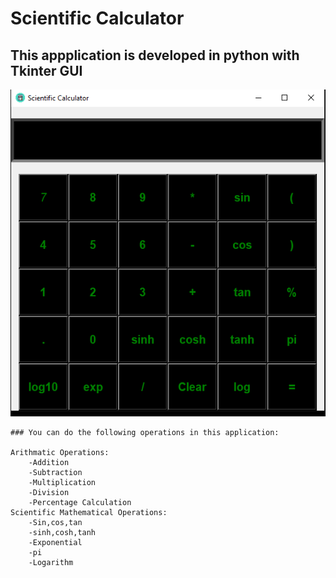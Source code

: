 # Scientific Calculator

## This appplication is developed in python with Tkinter GUI

![Image Screenshot](/Screenshot.png)

```
### You can do the following operations in this application:

Arithmatic Operations:
    -Addition
    -Subtraction
    -Multiplication
    -Division
    -Percentage Calculation
Scientific Mathematical Operations:
    -Sin,cos,tan
    -sinh,cosh,tanh
    -Exponential
    -pi
    -Logarithm
```
